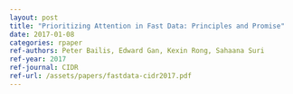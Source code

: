 ```yaml
---
layout: post
title: "Prioritizing Attention in Fast Data: Principles and Promise"
date: 2017-01-08
categories: rpaper
ref-authors: Peter Bailis, Edward Gan, Kexin Rong, Sahaana Suri
ref-year: 2017
ref-journal: CIDR
ref-url: /assets/papers/fastdata-cidr2017.pdf
---
```


